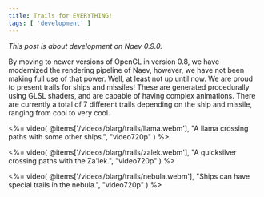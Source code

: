 ```yaml
---
title: Trails for EVERYTHING!
tags: [ 'development' ]
---
```


*This post is about development on Naev 0.9.0.*

By moving to newer versions of OpenGL in version 0.8, we have modernized the
rendering pipeline of Naev, however, we have not been making full use of that
power. Well, at least not up until now. We are proud to present trails for
ships and missiles! These are generated procedurally using GLSL shaders, and are
capable of having complex animations. There are currently a total of 7
different trails depending on the ship and missile, ranging from cool to very
cool.

<%= video( @items['/videos/blarg/trails/llama.webm'], "A llama crossing paths with some other ships.", "video720p" ) %>

<%= video( @items['/videos/blarg/trails/zalek.webm'], "A quicksilver crossing paths with the Za'lek.", "video720p" ) %>

<%= video( @items['/videos/blarg/trails/nebula.webm'], "Ships can have special trails in the nebula.", "video720p" ) %>

